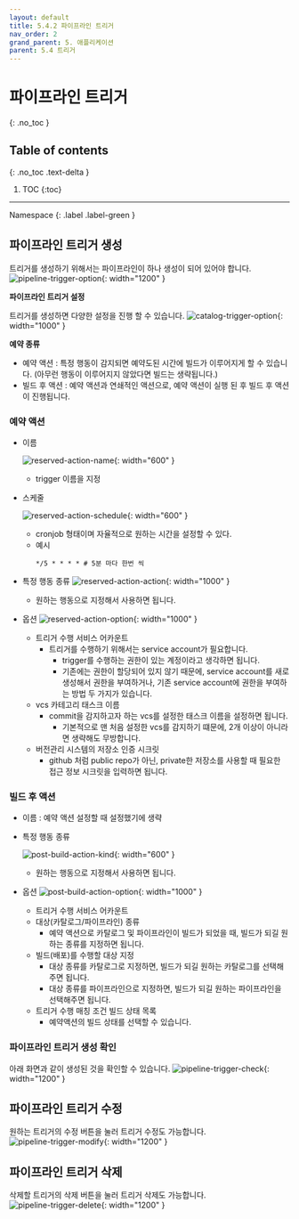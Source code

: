 ```yaml
---
layout: default
title: 5.4.2 파이프라인 트리거
nav_order: 2
grand_parent: 5. 애플리케이션
parent: 5.4 트리거
---
```


# 파이프라인 트리거
{: .no_toc }

## Table of contents
{: .no_toc .text-delta }

1. TOC
{:toc}

---

<div class="code-example" markdown="1">
Namespace
{: .label .label-green }
</div>

## 파이프라인 트리거 생성
트리거를 생성하기 위해서는 파이프라인이 하나 생성이 되어 있어야 합니다.
![pipeline-trigger-option](/assets/images/application/trigger/pipeline-trigger.png){: width="1200" }

**파이프라인 트리거 설정**

트리거를 생성하면 다양한 설정을 진행 할 수 있습니다.
![catalog-trigger-option](/assets/images/application/trigger/catalog-trigger-option.png){: width="1000" }

**예약 종류**
- 예약 액션 : 특정 행동이 감지되면 예약도된 시간에 빌드가 이루어지게 할 수 있습니다.
(아무런 행동이 이루어지지 않았다면 빌드는 생략됩니다.)
- 빌드 후 액션 : 예약 액션과 연쇄적인 액션으로, 예약 액션이 실행 된 후 빌드 후 액션이 진행됩니다.

### 예약 액션

- 이름 

    ![reserved-action-name](/assets/images/application/trigger/reserved-action-name.png){: width="600" }

    - trigger 이름을 지정

- 스케줄

    ![reserved-action-schedule](/assets/images/application/trigger/reserved-action-schedule.png){: width="600" }
    
    - cronjob 형태이며 자율적으로 원하는 시간을 설정할 수 있다.
    - 예시    
        ```     
        */5 * * * * # 5분 마다 한번 씩     
        ```

- 특정 행동 종류 
![reserved-action-action](/assets/images/application/trigger/reserved-action-action.png){: width="1000" }
    - 원하는 행동으로 지정해서 사용하면 됩니다.

- 옵션
![reserved-action-option](/assets/images/application/trigger/reserved-action-option.png){: width="1000" }
    - 트리거 수행 서비스 어카운트
        - 트리거를 수행하기 위해서는 service account가 필요합니다.
            - trigger를 수행하는 권한이 있는 계정이라고 생각하면 됩니다.
            - 기존에는 권한이 할당되어 있지 않기 때문에, service account를 새로 생성해서 권한을 부여하거나, 기존 service account에 권한을 부여하는 방법 두 가지가 있습니다.
    - vcs 카테고리 태스크 이름
        - commit을 감지하고자 하는 vcs를 설정한 태스크 이름을 설정하면 됩니다.
            - 기본적으로 맨 처음 설정한 vcs를 감지하기 떄문에, 2개 이상이 아니라면 생략해도 무방합니다.
    - 버전관리 시스템의 저장소 인증 시크릿
        - github 처럼 public repo가 아닌, private한 저장소를 사용할 때 필요한 접근 정보 시크릿을 입력하면 됩니다.

### 빌드 후 액션
- 이름 : 예약 액션 설정할 때 설정했기에 생략
- 특정 행동 종류

    ![post-build-action-kind](/assets/images/application/trigger/post-build-action-kind.png){: width="600" }

    - 원하는 행동으로 지정해서 사용하면 됩니다.

- 옵션
![post-build-action-option](/assets/images/application/trigger/post-build-action-option.png){: width="1000" }
    - 트리거 수행 서비스 어카운트
    - 대상(카탈로그/파이프라인) 종류
        - 예약 액션으로 카탈로그 및 파이프라인이 빌드가 되었을 때, 빌드가 되길 원하는 종류를 지정하면 됩니다.
    - 빌드(배포)를 수행할 대상 지정
        - 대상 종류를 카탈로그로 지정하면, 빌드가 되길 원하는 카탈로그를 선택해주면 됩니다.
        - 대상 종류를 파이프라인으로 지정하면, 빌드가 되길 원하는 파이프라인을 선택해주면 됩니다.
    - 트리거 수행 매칭 조건 빌드 상태 목록
        - 예약액션의 빌드 상태를 선택할 수 있습니다.

### 파이프라인 트리거 생성 확인
아래 화면과 같이 생성된 것을 확인할 수 있습니다.
![pipeline-trigger-check](/assets/images/application/trigger/pipeline-trigger-check.png){: width="1200" }

## 파이프라인 트리거 수정
원하는 트리거의 수정 버튼을 눌러 트리거 수정도 가능합니다.
![pipeline-trigger-modify](/assets/images/application/trigger/pipeline-trigger-modify.png){: width="1200" }

## 파이프라인 트리거 삭제
삭제할 트리거의 삭제 버튼을 눌러 트리거 삭제도 가능합니다.
![pipeline-trigger-delete](/assets/images/application/trigger/pipeline-trigger-delete.png){: width="1200" }